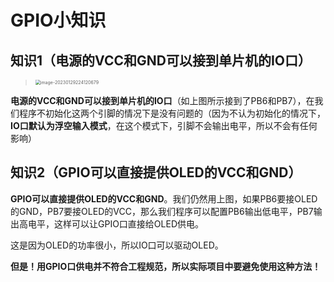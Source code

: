 # GPIO小知识

## 知识1（电源的VCC和GND可以接到单片机的IO口）

> <img src="D:\大学\单片机学习\MCU Learning Resource\STM32\STM32_Projects\Note\image-20230129224120679.png" alt="image-20230129224120679" style="zoom:50%;" />

**电源的VCC和GND可以接到单片机的IO口**（如上图所示接到了PB6和PB7），在我们程序不初始化这两个引脚的情况下是没有问题的（因为不认为初始化的情况下，**IO口默认为浮空输入模式**，在这个模式下，引脚不会输出电平，所以不会有任何影响）

## 知识2（GPIO可以直接提供OLED的VCC和GND）

**GPIO可以直接提供OLED的VCC和GND**。我们仍然用上图，如果PB6要接OLED的GND，PB7要接OLED的VCC，那么我们程序可以配置PB6输出低电平，PB7输出高电平，这样可以让GPIO口直接给OLED供电。

这是因为OLED的功率很小，所以IO口可以驱动OLED。

**但是！用GPIO口供电并不符合工程规范，所以实际项目中要避免使用这种方法！**